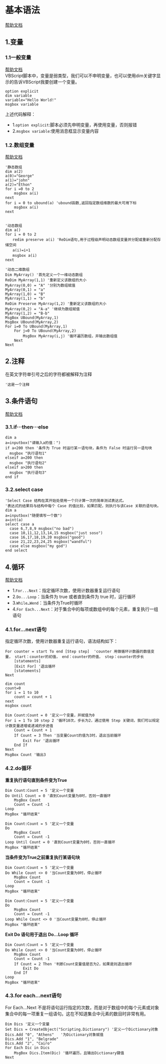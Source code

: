 # 基本语法
[帮助文档](https://www.cnblogs.com/wakey/tag/vbs/)<br>

## 1.变量
### 1.1一般变量
[帮助文档](https://www.cnblogs.com/wakey/p/5727266.html)<br>
VBScript脚本中，变量是弱类型，我们可以不申明变量，也可以使用dim关键字显示的告诉VBScript我要创建一个变量。<br>
```vbscript
option explicit
dim variable
variable="Hello World!"
msgbox variable
```

上述代码解释：<br>
- 1.``option explicit``:脚本必须先申明变量，再使用变量，否则报错
- 2.``msgbox variable``:使用消息框显示变量内容

### 1.2.数组变量
[帮助文档](https://www.cnblogs.com/wakey/p/5728192.html)<br>
```vbscript
'静态数组
dim a(2)
a(0)="George"
a(1)="john"
a(2)="Ethon"
for i =0 to 2
    msgbox a(i)
next
for i = 0 to ubound(a) 'ubound函数,返回指定数组维数的最大可用下标
    msgbox a(i)
next


'动态数组
dim a()
for i = 0 to 2
　　redim preserve a(i) 'ReDim语句,用于过程级声明动态数组变量并分配或重新分配存储空间
　　a(i)=i+1 
　　msgbox a(i)
next
```

```vbscript
'动态二维数组
Dim MyArray() '首先定义一个一维动态数组
ReDim MyArray(1,1) '重新定义该数组的大小
MyArray(0,0) = "A" '分别为数组赋值
MyArray(0,1) = "a"
MyArray(1,0) = "B"
MyArray(1,1) = "b"
ReDim Preserve MyArray(1,2) '重新定义该数组的大小
MyArray(0,2) = "A-a" '继续为数组赋值
MyArray(1,2) = "B-b"
MsgBox UBound(MyArray,1)
MsgBox UBound(MyArray,2)
For i=0 To UBound(MyArray,1)
    For j=0 To UBound(MyArray,2)
        MsgBox MyArray(i,j) '循环遍历数组，并输出数组值
    Next
Next
```

## 2.注释
在英文字符单引号之后的字符都被解释为注释<br>
```vbscript
'这是一个注释
```

## 3.条件语句
[帮助文档](https://www.cnblogs.com/wakey/p/5738489.html)<br>

### 3.1.if···then···else
```vbscript
dim a
a=inputbox("请输入a的值：")
if a<200 then '条件为 True 时运行某一语句块，条件为 False 时运行另一语句块
  msgbox "执行语句1"
elseif a=200 then 
  msgbox "执行语句2"
elseif a>200 then
  msgbox "执行语句3"
end if
```

### 3.2.select case
```vbscript
'Select Case 结构在其开始处使用一个只计算一次的简单测试表达式。
'表达式的结果将与结构中每个 Case 的值比较，如果匹配，则执行与该Case 关联的语句块。
dim a
a=inputbox("随便填写一个数")
a=int(a)
select case a 
  case 6,7,8,9 msgbox("no bad")
  case 10,11,12,13,14,15 msgbox("just soso")
  case 16,17,18,19,20 msgbox("good")
  case 21,22,23,24,25 msgbox("wandful")
  case else msgbox("my god")
end select
```

## 4.循环
[帮助文档](https://www.cnblogs.com/wakey/p/5758902.html)<br>

- 1.``For...Next``：指定循环次数，使用计数器重复运行语句
- 2.``Do...Loop``：当条件为 true 或者直到条件为 true 时，运行循环
- 3.``While…Wend``：当条件为True时循环
- 4.``For Each...Next``：对于集合中的每项或数组中的每个元素，重复执行一组语句

### 4.1.for...next语句
指定循环次数，使用计数器重复运行语句，语法结构如下：<br>
```vbscript
For counter = start To end [Step step]  'counter 用做循环计数器的数值变量， start：counter的初值， end：counter的终值， step：counter的步长
    [statements]
    [Exit For] '退出循环
    [statements]
Next 
```

```vbscript
dim count
count=0
for i = 1 to 10
	count = count + 1
next
msgbox count
```

```vbscript
Dim Count:Count = 0 '定义一个变量，并赋值为0
For i = 1 To 10 step 2 '循环10次，步长为2，通过使用 Step 关键词，我们可以规定计数变量递增或递减的步进值
    Count = Count + 1
    If Count = 3 Then '当变量Count的值为3时，退出当前循环
        Exit For '退出循环
    End If
Next
MsgBox Count '输出3
```

### 4.2.do循环
**重复执行语句直到条件变为True**<br>
```vbscript
Dim Count:Count = 5 '定义一个变量
Do Until Count = 0 '直到Count变量为0时，否则一直循环
    MsgBox Count
    Count = Count -1
Loop
MsgBox "循环结束"

Dim Count:Count = 5 '定义一个变量
Do
    MsgBox Count
    Count = Count -1
Loop Until Count = 0 '直到Count变量为0时，否则一直循环
MsgBox "循环结束"
```

**当条件变为True之前重复执行某语句块**<br>
```vbscript
Dim Count:Count = 5 '定义一个变量
Do While Count <> 0 '当Count变量为0时，停止循环
    MsgBox Count
    Count = Count -1
Loop
MsgBox "循环结束"

Dim Count:Count = 5 '定义一个变量
Do
    MsgBox Count
    Count = Count -1
Loop While Count <> 0 '当Count变量为0时，停止循环
MsgBox "循环结束"
```

**Exit Do 语句用于退出 Do...Loop 循环**<br>
```vbscript
Dim Count:Count = 5 '定义一个变量
Do While Count <> 0 '当Count变量为0时，停止循环
    MsgBox Count
    Count = Count -1
    If Count = 2 Then '判断Count变量值是否为2，如果是则退出循环
        Exit Do
    End If
Loop
MsgBox "循环结束"
```

### 4.3.for each...next语句
For Each...Next 不是将语句运行指定的次数，而是对于数组中的每个元素或对象集合中的每一项重复一组语句。这在不知道集合中元素的数目时非常有用。<br>
```vbscript
Dim Dics '定义一个变量
Set Dics = CreateObject("Scripting.Dictionary") '定义一个Dictionary对象
Dics.Add "0", "Athens"   '为Dictionary对象赋值
Dics.Add "1", "Belgrade"
Dics.Add "2", "Cairo"
For Each Dic in Dics
    MsgBox Dics.Item(Dic) '循环遍历，且输出Dictionary键值
Next
```